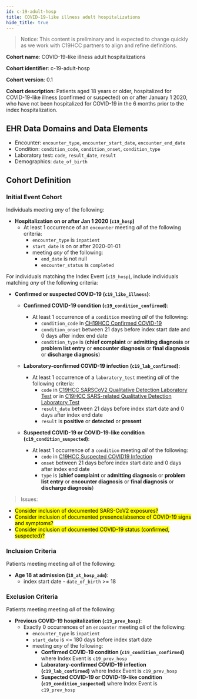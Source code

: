 ```yaml
---
id: c-19-adult-hosp
title: COVID-19-like illness adult hospitalizations
hide_title: true
---
```


> Notice:
This content is preliminary and is expected to change quickly as we work with C19HCC partners to align and refine definitions.

**Cohort name**: COVID-19-like illness adult hospitalizations

**Cohort identifier**: c-19-adult-hosp

**Cohort version**: 0.1

**Cohort description**: Patients aged 18 years or older, hospitalized for COVID-19-like illness (confirmed or suspected) on or after January 1 2020, who have not been hospitalized for COVID-19 in the 6 months prior to the index hospitalization.

## EHR Data Domains and Data Elements

* Encounter: `encounter_type`, `encounter_start_date`, `encounter_end_date`
* Condition: `condition_code`, `condition_onset`, `condition_type`
* Laboratory test: `code`, `result_date`, `result`
* Demographics: `date_of_birth`

## Cohort Definition

### Initial Event Cohort

Individuals meeting _any_ of the following:

* **Hospitalization on or after Jan 1 2020 (`c19_hosp`)**
    * At least 1 occurrence of an `encounter` meeting _all_ of the following criteria:
        * `encounter_type` is `inpatient`
        * `start_date` is on or after 2020-01-01
        * meeting _any_ of the following:
            * `end_date` is not null
            * `encounter_status` is `completed`

For individuals matching the Index Event (`c19_hosp`), include individuals matching _any_ of the following criteria:

* **Confirmed or suspected COVID-19 (`c19_like_illness`)**:
    * **Confirmed COVID-19 condition (`c19_condition_confirmed`)**:
        * At least 1 occurrence of a `condition` meeting _all_ of the following:
            * `condition_code` in [CH19HCC Confirmed COVID-19](https://vsac.nlm.nih.gov/valueset/2.16.840.1.113762.1.4.1032.117/definition)
            * `condition_onset` between 21 days before index start date and 0 days after index end date
            * `condition_type` is (**chief complaint** or **admitting diagnosis** or **problem list entry** or **encounter diagnosis** or **final diagnosis** or **discharge diagnosis**)

    * **Laboratory-confirmed COVID-19 infection (`c19_lab_confirmed`)**:
        * At least 1 occurrence of a `laboratory_test` meeting _all_ of the following criteria:
            * `code` in [C19HCC SARSCoV2 Qualitative Detection Laboratory Test](https://vsac.nlm.nih.gov/valueset/2.16.840.1.113762.1.4.1032.109/definition) or in [C19HCC SARS-related Qualitative Detection Laboratory Test](https://vsac.nlm.nih.gov/valueset/2.16.840.1.113762.1.4.1032.113/definition)
            *   `result_date` between 21 days before index start date and 0 days after index end date
            *   `result` is **positive** or **detected** or **present**

    * **Suspected COVID-19 or COVID-19-like condition (`c19_condition_suspected`)**:
        * At least 1 occurrence of a `condition` meeting _all_ of the following:
            * `code` in [C19HCC Suspected COVID19 Infection](https://vsac.nlm.nih.gov/valueset/2.16.840.1.113762.1.4.1032.116/definition)
            * `onset` between 21 days before index start date and 0 days after index end date
            * `type` is (**chief complaint** or **admitting diagnosis** or **problem list entry** or **encounter diagnosis** or **final diagnosis** or **discharge diagnosis**)

> Issues:
  * <mark>Consider inclusion of documented SARS-CoV2 exposures?</mark>
  * <mark>Consider inclusion of documented presence/absence of COVID-19 signs and symptoms?</mark>
  * <mark>Consider inclusion of documented COVID-19 status (confirmed, suspected)?</mark>


### Inclusion Criteria

Patients meeting meeting _all_ of the following:

* **Age 18 at admission (`18_at_hosp_adm`)**:
    * index start date - `date_of_birth` >= 18

### Exclusion Criteria

Patients meeting meeting _all_ of the following:

* **Previous COVID-19 hospitalization (`c19_prev_hosp`)**:
    * Exactly 0 occurrences of an `encounter` meeting _all_ of the following:
        * `encounter_type` is `inpatient`
        * `start_date` is <= 180 days before index start date
        * meeting _any_ of the following:
            * **Confirmed COVID-19 condition (`c19_condition_confirmed`)** where Index Event is `c19_prev_hosp`
            * **Laboratory-confirmed COVID-19 infection (`c19_lab_confirmed`)** where Index Event is `c19_prev_hosp`
            * **Suspected COVID-19 or COVID-19-like condition (`c19_condition_suspected`)** where Index Event is `c19_prev_hosp`
